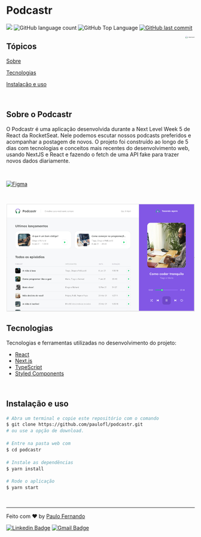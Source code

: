# Podcastr

<p>
  <img src="https://img.shields.io/badge/made%20by-Paulo%20Fernando-6F48C9?style=flat-square">
  <img alt="GitHub language count" src="https://img.shields.io/github/languages/count/paulofl/podcastr?color=6F48C9&style=flat-square">
  <img alt="GitHub Top Language" src="https://img.shields.io/github/languages/top/paulofl/podcastr?color=6F48C9&style=flat-square">
  <a href="https://github.com/paulofl/podcastr/commits/master">
    <img alt="GitHub last commit" src="https://img.shields.io/github/last-commit/paulofl/podcastr?color=6F48C9&style=flat-square">
  </a>
</p>

<img align="right" src=".github/logo.svg" width="5%" alt="Podcastr">

## Tópicos 

[Sobre](#sobre)

[Tecnologias](#tecnologias)

[Instalação e uso](#instalação-e-uso)

<br>

## Sobre o Podcastr

O Podcastr é uma aplicação desenvolvida durante a Next Level Week 5 de React da RocketSeat. Nele podemos escutar nossos podcasts preferidos e acompanhar a postagem de novos. O projeto foi construído ao longo de 5 dias com tecnologias e conceitos mais recentes do desenvolvimento web, usando NextJS e React e fazendo o fetch de uma API fake para trazer novos dados diariamente.

<br>

<p>
  <a href="https://www.figma.com/file/UwFEntsHpHYJlHNQAQr4gA/Podcastr/duplicate">
    <img alt="Figma" src="https://img.shields.io/badge/figma%20-%236F48C9.svg?&style=for-the-badge&logo=figma&logoColor=white"/>
  </a>
</p>

<br>

<p align="center">
  <img src=".github/cover.png" alt="Página inicial">
</p>

## Tecnologias

Tecnologias e ferramentas utilizadas no desenvolvimento do projeto:

- [React](https://reactjs.org/)
- [Next.js](https://nextjs.org/)
- [TypeScript](https://www.typescriptlang.org/)
- [Styled Components](https://styled-components.com/)

<br>

## Instalação e uso

```bash
# Abra um terminal e copie este repositório com o comando
$ git clone https://github.com/paulofl/podcastr.git
# ou use a opção de download.

# Entre na pasta web com 
$ cd podcastr

# Instale as dependências
$ yarn install

# Rode o aplicação
$ yarn start
```

<br>

---

Feito com :heart: by [Paulo Fernando](https://github.com/paulofl)

[![Linkedin Badge](https://img.shields.io/badge/-Paulo%20Fernando-6F48C9?style=flat-square&logo=Linkedin&logoColor=white&link=https://www.linkedin.com/in/rafaeldcmartins/)](https://www.linkedin.com/in/paulocornelio/) 
[![Gmail Badge](https://img.shields.io/badge/-paulofernandocornelio@gmail.com-6F48C9?style=flat-square&logo=Gmail&logoColor=white&link=mailto:paulofernandocornelio@gmail.com)](mailto:paulofernandocornelio@gmail.com)
